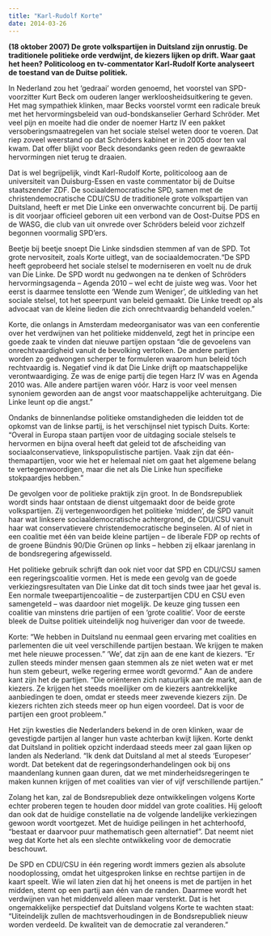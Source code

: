 ```yaml
---
title: "Karl-Rudolf Korte"
date: 2014-03-26
---
```


**(18 oktober 2007) De grote volkspartijen in Duitsland zijn onrustig. De traditionele politieke orde verdwijnt, de kiezers lijken op drift. Waar gaat het heen? Politicoloog en tv-commentator Karl-Rudolf Korte analyseert de toestand van de Duitse politiek.**

In Nederland zou het ‘gedraai’ worden genoemd, het voorstel van SPD-voorzitter Kurt Beck om ouderen langer werkloosheidsuitkering te geven. Het mag sympathiek klinken, maar Becks voorstel vormt een radicale breuk met het hervormingsbeleid van oud-bondskanselier Gerhard Schröder. Met veel pijn en moeite had die onder de noemer Hartz IV een pakket versoberingsmaatregelen van het sociale stelsel weten door te voeren. Dat riep zoveel weerstand op dat Schröders kabinet er in 2005 door ten val kwam. Dat offer blijkt voor Beck desondanks geen reden de gewraakte hervormingen niet terug te draaien.

Dat is wel begrijpelijk, vindt Karl-Rudolf Korte, politicoloog aan de universiteit van Duisburg-Essen en vaste commentator bij de Duitse staatszender ZDF. De sociaaldemocratische SPD, samen met de christendemocratische CDU/CSU de traditionele grote volkspartijen van Duitsland, heeft er met Die Linke een onverwachte concurrent bij. De partij is dit voorjaar officieel geboren uit een verbond van de Oost-Duitse PDS en de WASG, die club van uit onvrede over Schröders beleid voor zichzelf begonnen voormalig SPD’ers.

Beetje bij beetje snoept Die Linke sindsdien stemmen af van de SPD. Tot grote nervositeit, zoals Korte uitlegt, van de sociaaldemocraten.“De SPD heeft geprobeerd het sociale stelsel te moderniseren en voelt nu de druk van Die Linke. De SPD wordt nu gedwongen na te denken of Schröders hervormingsagenda – Agenda 2010 – wel echt de juiste weg was. Voor het eerst is daarmee tenslotte een ‘Wende zum Weniger’, de uitkleding van het sociale stelsel, tot het speerpunt van beleid gemaakt. Die Linke treedt op als advocaat van de kleine lieden die zich onrechtvaardig behandeld voelen.”

Korte, die onlangs in Amsterdam medeorganisator was van een conferentie over het verdwijnen van het politieke middenveld, zegt het in principe een goede zaak te vinden dat nieuwe partijen opstaan “die de gevoelens van onrechtvaardigheid vanuit de bevolking vertolken. De andere partijen worden zo gedwongen scherper te formuleren waarom hun beleid tóch rechtvaardig is. Negatief vind ik dat Die Linke drijft op maatschappelijke verontwaardiging. Ze was de enige partij die tegen Harz IV was en Agenda 2010 was. Alle andere partijen waren vóór. Harz is voor veel mensen synoniem geworden aan de angst voor maatschappelijke achteruitgang. Die Linke leunt op die angst.”

Ondanks de binnenlandse politieke omstandigheden die leidden tot de opkomst van de linkse partij, is het verschijnsel niet typisch Duits. Korte: “Overal in Europa staan partijen voor de uitdaging sociale stelsels te hervormen en bijna overal heeft dat geleid tot de afscheiding van sociaalconservatieve, linkspopulistische partijen. Vaak zijn dat één-themapartijen, voor wie het er helemaal niet om gaat het algemene belang te vertegenwoordigen, maar die net als Die Linke hun specifieke stokpaardjes hebben.”

De gevolgen voor de politieke praktijk zijn groot. In de Bondsrepubliek wordt sinds haar ontstaan de dienst uitgemaakt door de beide grote volkspartijen. Zij vertegenwoordigen het politieke ‘midden’, de SPD vanuit haar wat linksere sociaaldemocratische achtergrond, de CDU/CSU vanuit haar wat conservatievere christendemocratische beginselen. Al of niet in een coalitie met één van beide kleine partijen – de liberale FDP op rechts of de groene Bündnis 90/Die Grünen op links – hebben zij elkaar jarenlang in de bondsregering afgewisseld.

Het politieke gebruik schrijft dan ook niet voor dat SPD en CDU/CSU samen een regeringscoalitie vormen. Het is mede een gevolg van de goede verkiezingsresultaten van Die Linke dat dit toch sinds twee jaar het geval is. Een normale tweepartijencoalitie – de zusterpartijen CDU en CSU even samengeteld – was daardoor niet mogelijk. De keuze ging tussen een coalitie van minstens drie partijen of een ‘grote coalitie’. Voor de eerste bleek de Duitse politiek uiteindelijk nog huiveriger dan voor de tweede.

Korte: “We hebben in Duitsland nu eenmaal geen ervaring met coalities en parlementen die uit veel verschillende partijen bestaan. We krijgen te maken met hele nieuwe processen.” ‘We’, dat zijn aan de ene kant de kiezers. “Er zullen steeds minder mensen gaan stemmen als ze niet weten wat er met hun stem gebeurt, welke regering ermee wordt gevormd.” Aan de andere kant zijn het de partijen. “Die oriënteren zich natuurlijk aan de markt, aan de kiezers. Ze krijgen het steeds moeilijker om de kiezers aantrekkelijke aanbiedingen te doen, omdat er steeds meer zwevende kiezers zijn. De kiezers richten zich steeds meer op hun eigen voordeel. Dat is voor de partijen een groot probleem.”

Het zijn kwesties die Nederlanders bekend in de oren klinken, waar de gevestigde partijen al langer hun vaste achterban kwijt lijken. Korte denkt dat Duitsland in politiek opzicht inderdaad steeds meer zal gaan lijken op landen als Nederland. “Ik denk dat Duitsland al met al steeds ‘Europeser’ wordt. Dat betekent dat de regeringsonderhandelingen ook bij ons maandenlang kunnen gaan duren, dat we met minderheidsregeringen te maken kunnen krijgen of met coalities van vier of vijf verschillende partijen.”

Zolang het kan, zal de Bondsrepubliek deze ontwikkelingen volgens Korte echter proberen tegen te houden door middel van grote coalities. Hij gelooft dan ook dat de huidige constellatie na de volgende landelijke verkiezingen gewoon wordt voortgezet. Met de huidige peilingen in het achterhoofd, “bestaat er daarvoor puur mathematisch geen alternatief”. Dat neemt niet weg dat Korte het als een slechte ontwikkeling voor de democratie beschouwt.

De SPD en CDU/CSU in één regering wordt immers gezien als absolute noodoplossing, omdat het uitgesproken linkse en rechtse partijen in de kaart speelt. Wie wil laten zien dat hij het oneens is met de partijen in het midden, stemt op een partij aan één van de randen. Daarmee wordt het verdwijnen van het middenveld alleen maar versterkt. Dat is het ongemakkelijke perspectief dat Duitsland volgens Korte te wachten staat: “Uiteindelijk zullen de machtsverhoudingen in de Bondsrepubliek nieuw worden verdeeld. De kwaliteit van de democratie zal veranderen.”
